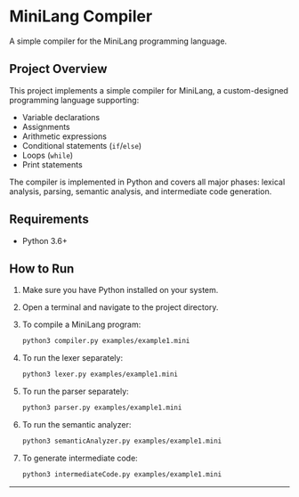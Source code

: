 # MiniLang Compiler

A simple compiler for the MiniLang programming language.

## Project Overview

This project implements a simple compiler for MiniLang, a custom-designed programming language supporting:

- Variable declarations
- Assignments
- Arithmetic expressions
- Conditional statements (`if`/`else`)
- Loops (`while`)
- Print statements

The compiler is implemented in Python and covers all major phases: lexical analysis, parsing, semantic analysis, and intermediate code generation.

## Requirements
- Python 3.6+

## How to Run

1. Make sure you have Python installed on your system.
2. Open a terminal and navigate to the project directory.
3. To compile a MiniLang program:
   ```bash
   python3 compiler.py examples/example1.mini
   ```

4. To run the lexer separately:
   ```bash
   python3 lexer.py examples/example1.mini
   ```

5. To run the parser separately:
   ```bash
   python3 parser.py examples/example1.mini
   ```

6. To run the semantic analyzer:
   ```bash
   python3 semanticAnalyzer.py examples/example1.mini
   ```

7. To generate intermediate code:
   ```bash
   python3 intermediateCode.py examples/example1.mini
   ```
---
